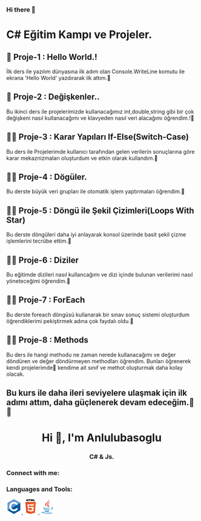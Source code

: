 ### Hi there 👋

# C# Eğitim Kampı ve Projeler.

## 📌 Proje-1 : Hello World.!
İlk ders ile yazılım dünyasına ilk adım olan Console.WriteLine komutu ile ekrana 'Hello World' yazdırarak ilk attım.🔗

## 📌 Proje-2 : Değişkenler..
Bu ikinci ders ile projelerimizde kullanacağımız int,double,string gibi bir çok değişkeni nasıl kullanacağımı ve klavyeden nasıl veri alacağımı öğrendim.!🔗

## 📌📌 Proje-3 : Karar Yapıları If-Else(Switch-Case)
Bu ders ile Projelerimde kullanıcı tarafından gelen verilerin sonuçlarına göre karar mekaznizmaları oluşturdum ve etkin olarak kullandım.🔗

## 📌📌 Proje-4 : Dögüler.
Bu derste büyük veri grupları ile otomatik işlem yaptırmaları öğrendim.🔗

## 📌📌 Proje-5 : Döngü ile Şekil Çizimleri(Loops With Star)
Bu derste döngüleri daha iyi anlayarak konsol üzerinde basit şekil çizme işlemlerini tecrübe ettim.🔗

## 📌📌 Proje-6 : Diziler
Bu eğitimde dizileri nasıl kullancağımı ve dizi içinde bulunan verilerimi nasıl yöneteceğimi öğrendim.🔗

## 📌📌 Proje-7 : ForEach
Bu derste foreach döngüsü kullanarak bir sınav sonuç sistemi oluşturdum öğrendiklerimi pekiştirmek adına çok faydalı oldu.🔗

## 📌📌 Proje-8 : Methods 
Bu ders ile hangi methodu ne zaman nerede kullanacağımı ve değer döndüren ve değer döndürmeyen methodları öğrendim. Bunları öğrenerek kendi projelerimde🔗
kendime ait sınıf ve methot oluşturmak daha kolay olacak.

## Bu kurs ile daha ileri seviyelere ulaşmak için ilk adımı attım, daha güçlenerek devam edeceğim.🏹🏹

<h1 align="center">Hi 👋, I'm Anlulubasoglu</h1>
<h3 align="center">C# & Js.</h3>

<h3 align="left">Connect with me:</h3>
<p align="left">
</p>

<h3 align="left">Languages and Tools:</h3>
<p align="left"> <a href="https://www.cprogramming.com/" target="_blank" rel="noreferrer"> <img src="https://raw.githubusercontent.com/devicons/devicon/master/icons/c/c-original.svg" alt="c" width="40" height="40"/> </a> <a href="https://www.w3.org/html/" target="_blank" rel="noreferrer"> <img src="https://raw.githubusercontent.com/devicons/devicon/master/icons/html5/html5-original-wordmark.svg" alt="html5" width="40" height="40"/> </a> <a href="https://www.java.com" target="_blank" rel="noreferrer"> <img src="https://raw.githubusercontent.com/devicons/devicon/master/icons/java/java-original.svg" alt="java" width="40" height="40"/> </a> </p>

